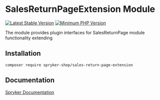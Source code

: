# SalesReturnPageExtension Module
[![Latest Stable Version](https://poser.pugx.org/spryker-shop/sales-return-page-extension/v/stable.svg)](https://packagist.org/packages/spryker-shop/sales-return-page-extension)
[![Minimum PHP Version](https://img.shields.io/badge/php-%3E%3D%208.2-8892BF.svg)](https://php.net/)

The module provides plugin interfaces for SalesReturnPage module functionality extending

## Installation

```
composer require spryker-shop/sales-return-page-extension
```

## Documentation

[Spryker Documentation](https://docs.spryker.com)
